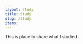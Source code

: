```yaml
---
layout: study
title: Study
slug: /study
items:
---
```


This is place to share what I studied.
<br />
<br />
